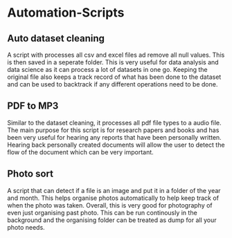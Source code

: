 # Automation-Scripts

## Auto dataset cleaning
A script with processes all csv and excel files ad remove all null values. This is then saved in a seperate folder. This is very useful for data analysis and data science as it can process a lot of datasets in one go. Keeping the original file also keeps a track record of what has been done to the dataset and can be used to backtrack if any different operations need to be done.

## PDF to MP3

Similar to the dataset cleaning, it processes all pdf file types to a audio file. The main purpose for this script is for research papers and books and has been very useful for hearing any reports that have been personally written. Hearing back personally created documents will allow the user to detect the flow of the document which can be very important.

## Photo sort

A script that can detect if a file is an image and put it in a folder of the year and month. This helps organise photos automatically to help keep track of when the photo was taken. Overall, this is very good for photography of even just organising past photo. This can be run continously in the background and the organising folder can be treated as dump for all your photo needs.